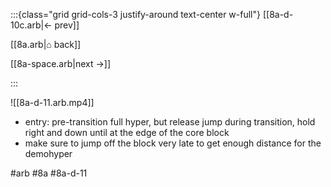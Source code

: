 :::{class="grid grid-cols-3 justify-around text-center w-full"}
[[8a-d-10c.arb|← prev]]

[[8a.arb|⌂ back]]

[[8a-space.arb|next →]]

:::

![[8a-d-11.arb.mp4]]

* entry: pre-transition full hyper, but release jump during transition, hold right and down until at the edge of the core block
* make sure to jump off the block very late to get enough distance for the demohyper

#arb #8a #8a-d-11


